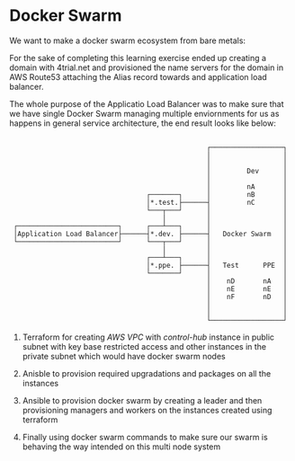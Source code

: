 # Docker Swarm

We want to make a docker swarm ecosystem from bare metals:

For the sake of completing this learning exercise ended up creating a domain with 4trial.net and provisioned the name servers for the domain in AWS Route53 attaching the Alias record towards and application load balancer.

The whole purpose of the Applicatio Load Balancer was to make sure that we have single Docker Swarm managing multiple enviornments for us as happens in general service architecture, the end result looks like below:

```
                                                                     
                                                 ┌──────────────────┐
                                                 │                  │
                                                 │                  │
                                                 │         Dev      │
                                                 │                  │
                                                 │         nA       │
                                  ┌───────┐      │         nB       │
                                  │*.test.├──────┤         nC       │
                                  └───┬───┘      │                  │
                                      │          │                  │
 ┌─────────────────────────┐      ┌───┴───┐      │                  │
 │Application Load Balancer├──────┤*.dev. ├──────┤   Docker Swarm   │
 └─────────────────────────┘      └───┬───┘      │                  │
                                      │          │                  │
                                  ┌───┴───┐      │                  │
                                  │*.ppe. ├──────┤   Test      PPE  │
                                  └───────┘      │                  │
                                                 │    nD       nA   │
                                                 │    nE       nE   │
                                                 │    nF       nD   │
                                                 │                  │
                                                 │                  │
                                                 └──────────────────┘
```

1. Terraform for creating _AWS VPC_ with _control-hub_ instance in public subnet with key base restricted access and other instances in the private subnet which would have docker swarm nodes

1. Anisble to provision required upgradations and packages on all the instances

1. Ansible to provision docker swarm by creating a leader and then provisioning managers and workers on the instances created using terraform

1. Finally using docker swarm commands to make sure our swarm is behaving the way intended on this multi node system
